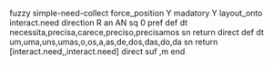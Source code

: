 fuzzy simple-need-collect
   force_position Y
   madatory Y
   layout_onto interact.need
   direction R
   an AN
   sq 0
   pref 
   def 
    dt necessita,precisa,carece,preciso,precisamos
    sn 
    return 
    direct 
   def 
    dt um,uma,uns,umas,o,os,a,as,de,dos,das,do,da
    sn 
    return [interact.need,,interact.need]
    direct 
   suf ,m
end
